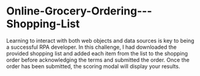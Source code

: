 # Online-Grocery-Ordering---Shopping-List

Learning to interact with both web objects and data sources is key to being a successful RPA developer. In this challenge, I had downloaded  the provided shopping list and added each item from the list to the shopping order before acknowledging the terms and submitted the order. Once the order has been submitted, the scoring modal will display your results.
